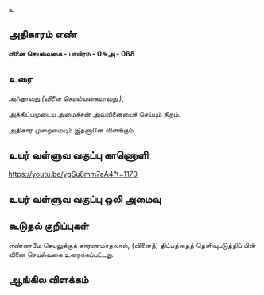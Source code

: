 உ


## அதிகாரம் எண்

**வினை செயல்வகை - பாயிரம் - 0௬அ - 068**

## உரை
அஃதாவது _(வினை செயல்வகையாவது )_,  

அத்திட்பமுடைய அமைச்சன் அவ்வினையைச் செய்யும் திறம்.  

அதிகார முறைமையும் இதனானே விளங்கும்.

## உயர் வள்ளுவ வகுப்பு காணொளி

https://youtu.be/ygSu8mm7aA4?t=1170 

## உயர் வள்ளுவ வகுப்பு ஒலி அமைவு 


## கூடுதல் குறிப்புகள்

எண்ணமே செயலுக்குக் காரணமாதலால், (வினைத்) திட்பத்தைத் தெளிவுபடுத்திப் பின் வினை செயல்வகை உரைக்கப்பட்டது. 

## ஆங்கில விளக்கம்

